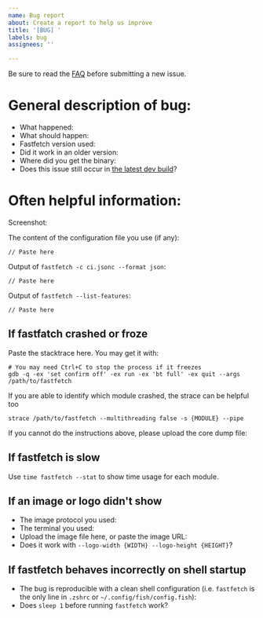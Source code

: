 ```yaml
---
name: Bug report
about: Create a report to help us improve
title: '[BUG] '
labels: bug
assignees: ''

---
```


Be sure to read the [FAQ](https://github.com/fastfetch-cli/fastfetch?tab=readme-ov-file#faq) before submitting a new issue.

<!-- We will try hard to solve the issue. However since platforms and hardwares vary greatly, it can be hard to find the root cause of an issue. Providing the following information may help us greatly. Thanks in advance! -->

# General description of bug:

* What happened:
* What should happen:
* Fastfetch version used: <!-- please use the latest version, if possible -->
* Did it work in an older version: <!-- if yes, which version -->
* Where did you get the binary: <!-- GitHub release / GitHub Actions / installed with a package manager (please tell us which package manager you used!) / built from source yourself -->
* Does this issue still occur in [the latest dev build](https://github.com/fastfetch-cli/fastfetch/actions/)?

# Often helpful information:

Screenshot:
<!-- Paste the screenshot here -->

The content of the configuration file you use (if any):
```
// Paste here
```

Output of `fastfetch -c ci.jsonc --format json`:
<!--
Note that this output will contain you public IP. If it is not relevant for the issue, feel free to remove it before uploading.
-->

```
// Paste here
```

Output of `fastfetch --list-features`:
```
// Paste here
```

## If fastfatch crashed or froze

Paste the stacktrace here. You may get it with:

```shell
# You may need Ctrl+C to stop the process if it freezes
gdb -q -ex 'set confirm off' -ex run -ex 'bt full' -ex quit --args /path/to/fastfetch
```

If you are able to identify which module crashed, the strace can be helpful too

```shell
strace /path/to/fastfetch --multithreading false -s {MODULE} --pipe
```

If you cannot do the instructions above, please upload the core dump file:

## If fastfetch is slow

Use `time fastfetch --stat` to show time usage for each module.

## If an image or logo didn't show

<!-- Please make sure your terminal supports the image protocol you used. Note that GNOME Terminal doesn't support any image protocols. -->

* The image protocol you used:
* The terminal you used:
* Upload the image file here, or paste the image URL:
* Does it work with `--logo-width {WIDTH} --logo-height {HEIGHT}`?

## If fastfetch behaves incorrectly on shell startup

* The bug is reproducible with a clean shell configuration (i.e. `fastfetch` is the only line in `.zshrc` or `~/.config/fish/config.fish`):
* Does `sleep 1` before running `fastfetch` work?
